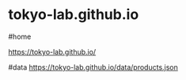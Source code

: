 # tokyo-lab.github.io

#home

https://tokyo-lab.github.io/

#data
https://tokyo-lab.github.io/data/products.json
